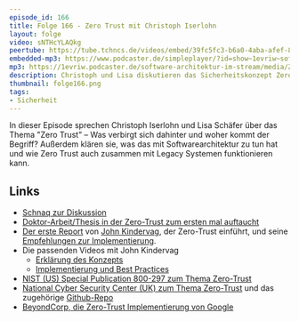 ```yaml
---
episode_id: 166
title: Folge 166 - Zero Trust mit Christoph Iserlohn 
layout: folge
video: sNTHcYLAQkg
peertube: https://tube.tchncs.de/videos/embed/39fc5fc3-b6a0-4aba-afef-837dee5a9538
embedded-mp3: https://www.podcaster.de/simpleplayer/?id=show~1evriw~software-architektur-im-stream~pod-778747c1f8611c82813bbde1eb&v=1685106209
mp3: https://1evriw.podcaster.de/software-architektur-im-stream/media/Zero_Trust_mit_Christoph_Iserlohn.mp3
description: Christoph und Lisa diskutieren das Sicherheitskonzept Zero Trust 
thumbnail: folge166.png
tags:
- Sicherheit
---
```


In dieser Episode sprechen Christoph Iserlohn und Lisa Schäfer über das
Thema "Zero Trust" – Was verbirgt sich dahinter und woher kommt der
Begriff? Außerdem klären sie, was das mit Softwarearchitektur zu tun
hat und wie Zero Trust auch zusammen mit Legacy Systemen funktionieren
kann.

## Links

* [Schnaq zur Diskussion](https://app.schnaq.com/schnaq/1743615f-dcd3-4e31-86f7-84ee00a28925)
* [Doktor-Arbeit/Thesis in der Zero-Trust zum ersten mal auftaucht](https://dspace.stir.ac.uk/handle/1893/2010)
* [Der erste Report](https://media.paloaltonetworks.com/documents/Forrester-No-More-Chewy-Centers.pdf) von [John Kindervag](https://twitter.com/kindervag), der Zero-Trust einführt, und seine [Empfehlungen zur Implementierung](http://www.virtualstarmedia.com/downloads/Forrester_zero_trust_DNA.pdf).
* Die passenden Videos mit John Kindervag
  - [Erklärung des Konzepts](https://www.youtube.com/watch?v=SSUUg38lFg0) 
  - [Implementierung und Best Practices](https://www.youtube.com/watch?v=-ld2lfz6ytU)
* [NIST (US) Special Publication 800-297 zum Thema Zero-Trust](https://nvlpubs.nist.gov/nistpubs/SpecialPublications/NIST.SP.800-207.pdf)
* [National Cyber Security Center (UK) zum Thema Zero-Trust](https://www.ncsc.gov.uk/collection/zero-trust-architecture) und das zugehörige [Github-Repo](https://github.com/ukncsc/zero-trust-architecture/)
* [BeyondCorp, die Zero-Trust Implementierung von
  Google](https://cloud.google.com/beyondcorp)
